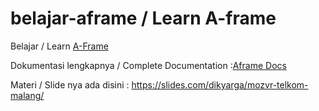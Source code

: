 # belajar-aframe / Learn A-frame
Belajar / Learn [A-Frame](http://aframe.io/)

Dokumentasi lengkapnya / Complete Documentation :[Aframe Docs](http://aframe.io/docs/)

Materi / Slide nya ada disini : https://slides.com/dikyarga/mozvr-telkom-malang/
